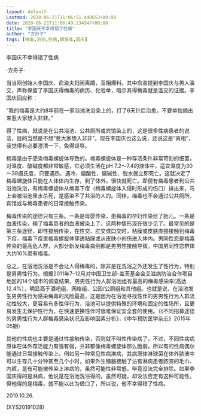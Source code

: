 ```yaml
---
layout: default
Lastmod: 2020-06-21T11:06:51.440653+00:00
date: 2020-06-21T11:06:49.234947+00:00
title: "李国庆不幸得错了性病"
author: "方舟子"
tags: [梅毒,浴池,性病,螺旋体,国庆]
---
```


李国庆不幸得错了性病

·方舟子·

当当网创始人李国庆、俞渝夫妇闹离婚，互相爆料。其中俞渝提到李国庆与男人滥交，声称保留了李国庆得梅毒的病历、化验单，暗示其得梅毒就是滥交的证据。李国庆回应称：

“我的梅毒是大约8年前在一家浴池洗浴染上的，打了6天针后治愈。不要单独摘出来惹大家想入非非。”

得了性病，就说是在公共浴池、公共厕所或宾馆染上的，这是很多性病患者的说法，目的当然是不想“惹大家想入非非”。现在李国庆也这么说，还说这是“真相”，我觉得有必要澄清一下，免得误导。

梅毒是由于感染梅毒螺旋体导致的。梅毒螺旋体是一种存活条件非常苛刻的细菌，对温度、酸碱度都非常敏感，它必须生活在pH 7.2～7.4的液体中，适宜温度为30～38摄氏度，只要遇热、遇冷、偏酸性、偏碱性、脱水就立即死亡。这就决定了梅毒螺旋体只能在人体体内生存，到了体外，很快就死亡。即便有梅毒患者到公共浴池洗浴，有梅毒螺旋体从梅毒下疳（梅毒螺旋体入侵时形成的伤口）排出来，马上会被浴池里水杀死，是感染不了共浴的人的。同样，梅毒也不会通过公共厕所、宾馆或与梅毒患者的日常接触传染。

梅毒传染的途径只有三条。一条是母婴传染，患梅毒的孕妇传染给了胎儿。一条是血液传染，输了梅毒患者的血液被染上了。这两种情形现在很少见了。最常见的是第三条途径，即性接触传染，在性交、肛交或口交时，粘膜或皮肤直接接触到梅毒下疳，梅毒下疳里梅毒螺旋体穿透粘膜或从皮肤小创伤进入体内。男同性恋是梅毒传染的最高危人群，大部分新发梅毒病例都是男男性接触导致。中国男同性恋群体大约10%患有梅毒。

总之，在浴池洗浴是不会让人得梅毒的，除非是在洗浴之外还发生了性行为，特别是男男性行为。根据2011年7–12月对中国卫生部-盖茨基金会艾滋病防治合作项目地区的14个城市的调查结果，男男性行为人群浴池组有最高的梅毒感染率(高达12.4%），明显高于酒吧组、网络组、公园/公厕组和其他组。也就是说，在浴池发生男男性行为感染梅毒的风险最高，这是因为在浴池寻找性伴的男男性行为人群流动性较大，更容易有多性伴行为，浴池可以提供特殊的环境和固定的性场所，且更易发生无保护性行为，在快速更换性伴时很难保证安全套的使用。（《不同招募途径的男男性行为人群梅毒感染状况及影响因素分析》，《中华预防医学杂志》2015年05期）

其他的性病也主要是通过性接触传染，否则就不叫性传染病了。不过，不同性病病原体在体外存活能力有强有弱，并非都像梅毒螺旋体那么脆弱，所以有的性病偶尔能通过日常接触传染上。例如另一种常见性病淋病，其病原体淋球菌在体外脓液中可以生存几十分钟甚至几个小时，如果外生殖器接触了沾有淋病患者脓液的毛巾、内裤，是有可能被传染上淋病的，虽然可能性非常低，毕竟没法完全排除。如果李国庆得的是淋病，他说是在浴池洗浴得的，虽然可疑，却没法否定有这种可能性。但他得的是梅毒，就不能以此为借口了，所以说，他不幸得错了性病。

2019.10.26.

(XYS20191028)

